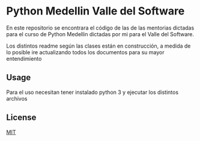 # Python Medellin Valle del Software

En este repositorio se encontrara el código de las de las mentorias dictadas
para el curso de Python Medellin dictadas por mi para el Valle del Software.

Los distintos readme según las clases están en construcción, a medida de lo posible
ire actualizando todos los documentos para su mayor entendimiento

## Usage
Para el uso necesitan tener instalado python 3 y ejecutar los distintos archivos


## License
[MIT](https://choosealicense.com/licenses/mit/)